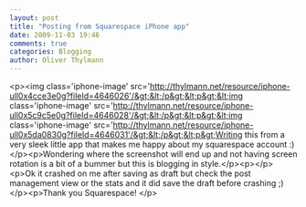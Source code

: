 ```yaml
---
layout: post
title: "Posting from Squarespace iPhone app"
date: 2009-11-03 19:46
comments: true
categories: Blogging
author: Oliver Thylmann
---
```




&lt;p&gt;&lt;img class='iphone-image' src='http://thylmann.net/resource/iphone-ull0x4cce3e0g?fileId=4646026'/&gt;&lt;/p&gt;&lt;p&gt;&lt;img class='iphone-image' src='http://thylmann.net/resource/iphone-ull0x5c9c5e0g?fileId=4646028'/&gt;&lt;/p&gt;&lt;p&gt;&lt;img class='iphone-image' src='http://thylmann.net/resource/iphone-ull0x5da0830g?fileId=4646031'/&gt;&lt;/p&gt;&lt;p&gt;Writing this from a very sleek little app that makes me happy about my squarespace account :)&lt;/p&gt;&lt;p&gt;Wondering where the screenshot will end up and not having screen rotation is a bit of a bummer but this is blogging in style.&lt;/p&gt;&lt;p&gt;&lt;/p&gt;&lt;p&gt;Ok it crashed on me after saving as draft but check the post management view or the stats and it did save the draft before crashing ;)&lt;/p&gt;&lt;p&gt;Thank you Squarespace! &lt;/p&gt;


